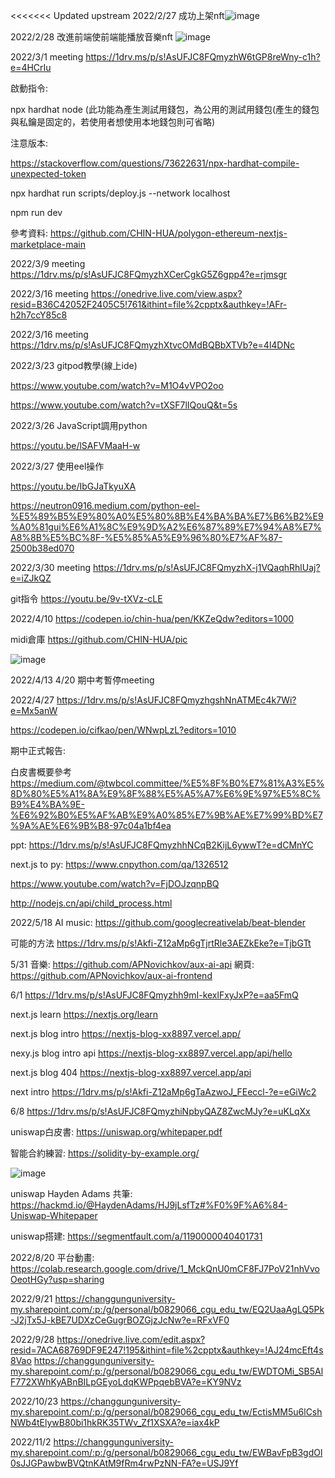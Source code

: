 

<<<<<<< Updated upstream
2022/2/27 成功上架nft![image](https://user-images.githubusercontent.com/72617049/155887530-508871a5-4a72-4468-99fc-98d3dbce681f.png)

2022/2/28 改進前端使前端能播放音樂nft
![image](https://user-images.githubusercontent.com/72617049/155949643-7ecc7cce-1b00-438e-b225-6adadbd0ec5f.png)

2022/3/1 meeting https://1drv.ms/p/s!AsUFJC8FQmyzhW6tGP8reWny-c1h?e=4HCrIu

啟動指令:

npx hardhat node (此功能為產生測試用錢包，為公用的測試用錢包(產生的錢包與私鑰是固定的，若使用者想使用本地錢包則可省略)

注意版本:

https://stackoverflow.com/questions/73622631/npx-hardhat-compile-unexpected-token

npx hardhat run scripts/deploy.js --network localhost

npm run dev

參考資料: https://github.com/CHIN-HUA/polygon-ethereum-nextjs-marketplace-main

2022/3/9 meeting https://1drv.ms/p/s!AsUFJC8FQmyzhXCerCgkG5Z6gpp4?e=rjmsgr

2022/3/16 meeting https://onedrive.live.com/view.aspx?resid=B36C42052F2405C5!761&ithint=file%2cpptx&authkey=!AFr-h2h7ccY85c8

2022/3/16 meeting https://1drv.ms/p/s!AsUFJC8FQmyzhXtvcOMdBQBbXTVb?e=4l4DNc

2022/3/23 gitpod教學(線上ide) 

https://www.youtube.com/watch?v=M1O4vVPO2oo

https://www.youtube.com/watch?v=tXSF7lIQouQ&t=5s

2022/3/26 JavaScript調用python

https://youtu.be/lSAFVMaaH-w



2022/3/27 使用eel操作

https://youtu.be/IbGJaTkyuXA

https://neutron0916.medium.com/python-eel-%E5%89%B5%E9%80%A0%E5%80%8B%E4%BA%BA%E7%B6%B2%E9%A0%81gui%E6%A1%8C%E9%9D%A2%E6%87%89%E7%94%A8%E7%A8%8B%E5%BC%8F-%E5%85%A5%E9%96%80%E7%AF%87-2500b38ed070

2022/3/30 meeting
https://1drv.ms/p/s!AsUFJC8FQmyzhX-j1VQaqhRhlUaj?e=iZJkQZ

git指令
https://youtu.be/9v-tXVz-cLE

2022/4/10 
https://codepen.io/chin-hua/pen/KKZeQdw?editors=1000

midi倉庫 
https://github.com/CHIN-HUA/pic


![image](https://user-images.githubusercontent.com/72617049/162625263-a1151f91-fe0c-400b-9678-ca822869184f.png)

2022/4/13 4/20 期中考暫停meeting

2022/4/27
https://1drv.ms/p/s!AsUFJC8FQmyzhgshNnATMEc4k7Wi?e=Mx5anW

https://codepen.io/cifkao/pen/WNwpLzL?editors=1010

期中正式報告:

白皮書概要參考 https://medium.com/@twbcol.committee/%E5%8F%B0%E7%81%A3%E5%8D%80%E5%A1%8A%E9%8F%88%E5%A5%A7%E6%9E%97%E5%8C%B9%E4%BA%9E-%E6%92%B0%E5%AF%AB%E9%A0%85%E7%9B%AE%E7%99%BD%E7%9A%AE%E6%9B%B8-97c04a1bf4ea

ppt: https://1drv.ms/p/s!AsUFJC8FQmyzhhNCqB2KijL6ywwT?e=dCMnYC

next.js to py:
https://www.cnpython.com/qa/1326512

https://www.youtube.com/watch?v=FjDOJzqnpBQ

http://nodejs.cn/api/child_process.html



2022/5/18 AI music: 
https://github.com/googlecreativelab/beat-blender

可能的方法
https://1drv.ms/p/s!Akfi-Z12aMp6gTjrtRle3AEZkEke?e=TjbGTt

5/31 
音樂: https://github.com/APNovichkov/aux-ai-api
網頁: https://github.com/APNovichkov/aux-ai-frontend

6/1 https://1drv.ms/p/s!AsUFJC8FQmyzhh9mI-kexlFxyJxP?e=aa5FmQ

next.js learn https://nextjs.org/learn

next.js blog intro https://nextjs-blog-xx8897.vercel.app/

nexy.js blog intro api https://nextjs-blog-xx8897.vercel.app/api/hello

next.js blog 404 https://nextjs-blog-xx8897.vercel.app/api

next intro https://1drv.ms/p/s!Akfi-Z12aMp6gTaAzwoJ_FEeccl-?e=eGiWc2

6/8 https://1drv.ms/p/s!AsUFJC8FQmyzhiNpbyQAZ8ZwcMJy?e=uKLqXx

uniswap白皮書: 
https://uniswap.org/whitepaper.pdf

智能合約練習:
https://solidity-by-example.org/

![image](https://user-images.githubusercontent.com/72617049/174943282-6e41bae6-2f4e-4690-9edf-cbe519e942c5.png)

uniswap Hayden Adams 共筆: 
https://hackmd.io/@HaydenAdams/HJ9jLsfTz#%F0%9F%A6%84-Uniswap-Whitepaper

uniswap搭建:
https://segmentfault.com/a/1190000040401731

2022/8/20 平台動畫:
https://colab.research.google.com/drive/1_MckQnU0mCF8FJ7PoV21nhVvoOeotHGy?usp=sharing

2022/9/21
https://changgunguniversity-my.sharepoint.com/:p:/g/personal/b0829066_cgu_edu_tw/EQ2UaaAgLQ5Pk-J2jTx5J-kBE7UDXzCeGugrBOZGjzJcNw?e=RFxVF0

2022/9/28
https://onedrive.live.com/edit.aspx?resid=7ACA68769DF9E247!195&ithint=file%2cpptx&authkey=!AJ24mcEft4s8Vao
https://changgunguniversity-my.sharepoint.com/:p:/g/personal/b0829066_cgu_edu_tw/EWDTOMi_SB5AlF772XWhKyABnBILpGEyoLdqKWPpqebBVA?e=KY9NVz

2022/10/23
https://changgunguniversity-my.sharepoint.com/:p:/g/personal/b0829066_cgu_edu_tw/EctisMM5u6lCshNWb4tElywB80bi1hkRK35TWv_Zf1XSXA?e=iax4kP

2022/11/2
https://changgunguniversity-my.sharepoint.com/:p:/g/personal/b0829066_cgu_edu_tw/EWBavFpB3gdOl0sJJGPawbwBVQtnKAtM9fRm4rwPzNN-FA?e=USJ9Yf

